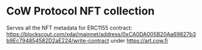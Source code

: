 # CoW Protocol NFT collection

Serves all the NFT metadata for ERC1155 contract: 
https://blockscout.com/xdai/mainnet/address/0xCA0DA005B20Aa69827b3b9Ec794854582D2aE224/write-contract
under https://art.cow.fi

